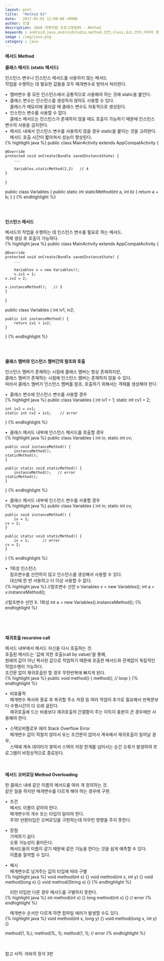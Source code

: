 ```yaml
---
layout: post
title:  "Method 03"
date:   2017-05-01 12:00:00 +0900
author: 민갤
description: JAVA 객체지향 프로그래밍05 - Method
keywords : android,java,androidstudio,method,선언,class,요소,언어,자바의 정석,프로그래밍,메모리,JVM,memory,Method,생성자,가변인자,클래스메서드,인스턴스메서드
image : /img/java.png
category : java
---
```


<div><strong class="h2">메서드 Method</strong></div>
<br>

<div><strong>클래스 메서드 (static 메서드)</strong></div><p></p>
<div>인스턴스 변수나 인스턴스 메서드를 사용하지 않는 메서드</div>
<div>작업을 수행하는 데 필요한 값들을 모두 매개변수로 받아서 처리한다.</div><p></p>

<div>&#149;&nbsp; 멤버변수 중 모든 인스턴스에서 공통적으로 사용해야 하는 것에 static을 붙인다.</div>
<div>&#149;&nbsp; 클래스 변수는 인스턴스를 생성하지 않아도 사용할 수 있다.</div>
<div>&nbsp; &nbsp; 클래스가 메모리에 올라갈 때 클래스 변수도 자동적으로 생성된다.</div>
<div>&#149;&nbsp; 인스턴스 변수를 사용할 수 없다.</div>
<div>&nbsp; &nbsp; 클래스 메서드는 인스턴스가 존재하지 않을 때도 호출이 가능하기 때문에 인스턴스 변수의 사용을 금지한다.</div>
<div>&#149;&nbsp; 메서드 내에서 인스턴스 변수를 사용하지 않을 경우 static을 붙이는 것을 고려한다.</div>
<div>&nbsp; &nbsp; 메서드 호출 시간이 짧아져서 성능이 향상된다.</div>
{% highlight java %}
public class MainActivity extends AppCompatActivity {

    @Override
    protected void onCreate(Bundle savedInstanceState) {
        ...

        Variables.staticMethod(2,2)	  // 4
    }
}

public class Variables {
    public static int staticMethod(int a, int b) {
        return a + b;
    }
}
{% endhighlight %}<p></p>
<br>
<br>

<div><strong>인스턴스 메서드</strong></div><p></p>
<div>메서드의 작업을 수행하는 데 인스턴스 변수를 필요로 하는 메서드.</div>
<div>객체 생성 후 호출이 가능하다.</div>
{% highlight java %}
public class MainActivity extends AppCompatActivity {

    @Override
    protected void onCreate(Bundle savedInstanceState) {
        ...

        Variables v = new Variables();
        v.iv1 = 1;
	v.iv2 = 2;

	v.instanceMethod();	  // 3
    }
}

public class Variables {
    int iv1, iv2;

    public int instanceMethod() {
        return iv1 + iv2;
    }
}
{% endhighlight %}<p></p>
<br>
<br>

<div><strong>클래스 멤버와 인스턴스 멤버간의 참조와 호출</strong></div><p></p>
<div>인스턴스 멤버가 존재하는 시점에 클래스 멤버는 항상 존재하지만,</div>
<div>클래스 멤버가 존재하는 시점에 인스턴스 멤버는 존재하지 않을 수 있다.</div>
<div>따라서 클래스 멤버가 인스턴스 멤버를 참조, 호출하기 위해서는 객체를 생성해야 한다.</div><p></p> 

<div>&#149;&nbsp; 클래스 변수에 인스턴스 변수를 사용할 경우</div>
{% highlight java %}
public class Variables {
    int iv1 = 1;
    static int cv1 = 2;

    int iv2 = cv1;
    static int cv2 = iv1;    // error
}
{% endhighlight %}<p></p>

<div>&#149;&nbsp; 클래스 메서드 내부에 인스턴스 메서드를 호출할 경우</div>
{% highlight java %}
public class Variables {
    int iv;
    static int cv;

    public void instanceMethod() {
        instanceMethod();
	staticMethod();
    }
    
    public static void staticMethod() {
        instanceMethod();   // error
	staticMethod();
    }
}
{% endhighlight %}<p></p>

<div>&#149;&nbsp; 클래스 메서드 내부에 인스턴스 변수를 사용할 경우</div>
{% highlight java %}
public class Variables {
    int iv;
    static int cv;

    public void instanceMethod() {
        iv = 1;
	cv = 2;
    }
    
    public static void staticMethod() {
        iv = 1;	     // error
	cv = 2;
    }
}
{% endhighlight %}<p></p>

<div>&#149;&nbsp; 1회성 인스턴스</div>
<div>&nbsp; &nbsp; 참조변수를 선언하지 않고 인스턴스를 생성해서 사용할 수 있다.</div>
<div>&nbsp; &nbsp; 대신에 한 번 사용하고 더 이상 사용할 수 없다.</div>
{% highlight java %}
//참조변수 선언 o
Variables v = new Variables();
int a = v.instanceMethod();

//참조변수 선언 X. 1회성
int a = new Variables().instanceMethod();
{% endhighlight %}<p></p>
<br>
<br>
<br>

<div><strong>재귀호출 recursive call</strong></div><p></p>
<div>메서드 내부에서 메서드 자신을 다시 호출하는 것.</div>
<div>호출된 메서드는 '값에 의한 호출(call by value)'을 통해,</div>
<div>원래의 값이 아닌 복사된 값으로 작업하기 때문에 호출한 메서드와 관계없이 독립적인 작업수행이 가능하다.</div>
<div>조건문 없이 재귀호출만 할 경우 무한반복에 빠지게 된다.</div>
{% highlight java %}
public void method() {
    method();	// loop
}
{% endhighlight %}<p></p>

<div>&#149;&nbsp; 비효율적</div>
<div>&nbsp; &nbsp; 매개변수 복사와 종료 후 복귀할 주소 저장 등 여러 작업이 추가로 필요해서 반복문보다 수행시간이 더 오래 걸린다.</div>
<div>&nbsp; &nbsp; 재귀호출에 드는 비용보다 재귀호출의 간결함이 주는 이득이 충분히 큰 경우에만 사용해야 한다.</div><p></p>

<div>&#149;&nbsp; 스택오버플로우 에러 Stack Overflow Error</div>
<div>&nbsp; &nbsp; 매개변수 값이 적절치 않아서 또는 조건문이 없어서 계속해서 재귀호출이 일어날 경우,</div>
<div>&nbsp; &nbsp; 스택에 계속 데이터가 쌓여서 스택의 저장 한계를 넘어서는 순간 오류가 발생하여 프로그램이 비정상적으로 종료된다.</div>
<br>
<br>
<br>

<div><strong>메서드 오버로딩 Method Overloading</strong></div><p></p>

<div>한 클래스 내에 같은 이름의 메서드를 여러 개 정의하는 것.</div>
<div>같은 일을 하지만 매개변수를 다르게 해야 하는 경우에 구현.</div><p></p>

<div>&#149;&nbsp; 조건</div>
<div>&nbsp; &nbsp; 메서드 이름이 같아야 한다.</div>
<div>&nbsp; &nbsp; 매개변수의 개수 또는 타입이 달라야 한다.</div>
<div>&nbsp; &nbsp; <span class="red">주의!</span> 반환타입은 오버로딩을 구현하는데 아무런 영향을 주지 못한다.</div><p></p>

<div>&#149;&nbsp; 장점</div>
<div>&nbsp; &nbsp; 기억하기 쉽다</div>
<div>&nbsp; &nbsp; 오류 가능성이 줄어든다.</div>
<div>&nbsp; &nbsp; 메서드들의 이름이 같기 때문에 같은 기능을 한다는 것을 쉽게 예측할 수 있다.</div>
<div>&nbsp; &nbsp; 이름을 절약할 수 있다.</div><p></p>

<div>&#149;&nbsp; 예시</div>
<div>&nbsp; &nbsp; 매개변수로 넘겨주는 값의 타입에 따라 구별</div>
{% highlight java %}
void method(int x) {}
void method(int x, int y) {}
void method(long x) {}
void method(String x) {}
{% endhighlight %}<p></p>
<div>&nbsp; &nbsp; 리턴 타입만 다른 경우 메서드를 구별하지 못한다.</div>
{% highlight java %}
int method(int x) {}
long method(int x) {} // error
{% endhighlight %}<p></p>
<div>&nbsp; &nbsp; 매개변수 순서만 다르게 하면 컴파일 에러가 발생할 수도 있다.</div>
{% highlight java %}
void method(int x, long y) {}
void method(long x, int y) {}

method(1, 1L);
method(1L, 1);
method(1, 1);   // error
{% endhighlight %}
<br>
<br>
<br>

참고 서적: 자바의 정석 3판
